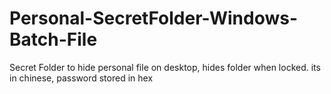 # Personal-SecretFolder-Windows-Batch-File
Secret Folder to hide personal file on desktop, hides folder when locked. its in chinese, password stored in hex
